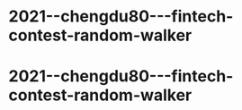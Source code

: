 # 2021--chengdu80---fintech-contest-random-walker
# 2021--chengdu80---fintech-contest-random-walker
